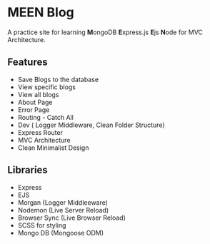 # MEEN Blog

A practice site for learning **M**ongoDB **E**xpress.js **E**js **N**ode for MVC Architecture.

## Features

- Save Blogs to the database
- View specific blogs
- View all blogs
- About Page
- Error Page
- Routing - Catch All
- Dev ( Logger Middleware, Clean Folder Structure)
- Express Router
- MVC Architecture
- Clean Minimalist Design

## Libraries

- Express
- EJS
- Morgan (Logger Middleeware)
- Nodemon (Live Server Reload)
- Browser Sync (Live Browser Reload)
- SCSS for styling
- Mongo DB (Mongoose ODM)
